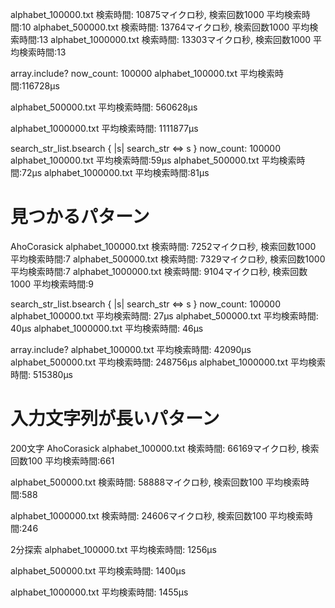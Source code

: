 alphabet_100000.txt
検索時間: 10875マイクロ秒,  検索回数1000
平均検索時間:10
alphabet_500000.txt
検索時間: 13764マイクロ秒,  検索回数1000
平均検索時間:13
alphabet_1000000.txt
検索時間: 13303マイクロ秒,  検索回数1000
平均検索時間:13

array.include?
now_count: 100000
alphabet_100000.txt
平均検索時間:116728μs

alphabet_500000.txt
平均検索時間: 560628μs

alphabet_1000000.txt
平均検索時間: 1111877μs

search_str_list.bsearch { |s| search_str <=> s }
now_count: 100000
alphabet_100000.txt
平均検索時間:59μs
alphabet_500000.txt
平均検索時間:72μs
alphabet_1000000.txt
平均検索時間:81μs

# 見つかるパターン
AhoCorasick
alphabet_100000.txt
検索時間: 7252マイクロ秒,  検索回数1000
平均検索時間:7
alphabet_500000.txt
検索時間: 7329マイクロ秒,  検索回数1000
平均検索時間:7
alphabet_1000000.txt
検索時間: 9104マイクロ秒,  検索回数1000
平均検索時間:9

search_str_list.bsearch { |s| search_str <=> s }
now_count: 100000
alphabet_100000.txt
平均検索時間: 27μs
alphabet_500000.txt
平均検索時間: 40μs
alphabet_1000000.txt
平均検索時間: 46μs

array.include?
alphabet_100000.txt
平均検索時間: 42090μs
alphabet_500000.txt
平均検索時間: 248756μs
alphabet_1000000.txt
平均検索時間: 515380μs

# 入力文字列が長いパターン
200文字
AhoCorasick
alphabet_100000.txt
検索時間: 66169マイクロ秒,  検索回数100
平均検索時間:661

alphabet_500000.txt
検索時間: 58888マイクロ秒,  検索回数100
平均検索時間:588

alphabet_1000000.txt
検索時間: 24606マイクロ秒,  検索回数100
平均検索時間:246

2分探索
alphabet_100000.txt
平均検索時間: 1256μs

alphabet_500000.txt
平均検索時間: 1400μs

alphabet_1000000.txt
平均検索時間: 1455μs
